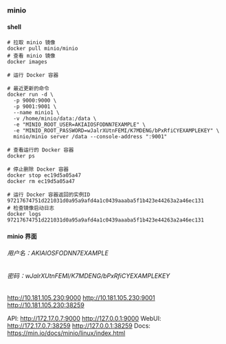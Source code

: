 ### minio

#### shell
```shell
# 拉取 minio 镜像
docker pull minio/minio
# 查看 minio 镜像
docker images
```

```shell
# 运行 Docker 容器

# 最近更新的命令
docker run -d \
  -p 9000:9000 \
  -p 9001:9001 \
  --name minio1 \
  -v /home/minio/data:/data \
  -e "MINIO_ROOT_USER=AKIAIOSFODNN7EXAMPLE" \
  -e "MINIO_ROOT_PASSWORD=wJalrXUtnFEMI/K7MDENG/bPxRfiCYEXAMPLEKEY" \
  minio/minio server /data --console-address ":9001"

# 查看运行的 Docker 容器
docker ps

# 停止删除 Docker 容器
docker stop ec19d5a05a47
docker rm ec19d5a05a47
```

```shell
# 运行 Docker 容器返回的实例ID 97217674751d221031d0a95a9afd4a1c0439aaaba5f1b423e44263a2a46ec131
# 检查镜像启动日志
docker logs 97217674751d221031d0a95a9afd4a1c0439aaaba5f1b423e44263a2a46ec131

```

#### minio 界面
###### 用户名：AKIAIOSFODNN7EXAMPLE
###### 密码：wJalrXUtnFEMI/K7MDENG/bPxRfiCYEXAMPLEKEY
http://10.181.105.230:9000
http://10.181.105.230:9001
http://10.181.105.230:38259

API: http://172.17.0.7:9000  http://127.0.0.1:9000
WebUI: http://172.17.0.7:38259 http://127.0.0.1:38259
Docs: https://min.io/docs/minio/linux/index.html

